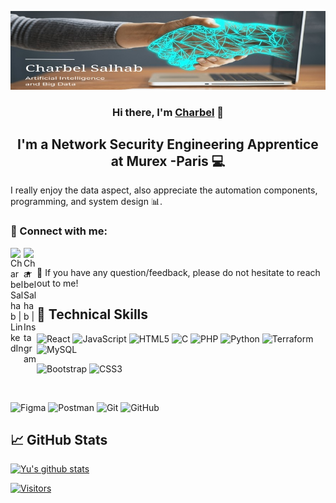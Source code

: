 <p align="center">
  <a href="https://github.com/c-salhab" target="_blank" rel="noreferrer"><img src="images/c-salhab.jpeg" alt="my banner"></a>
</p>

<h3 align="center">
Hi there, I'm <a href="https://github.com/c-salhab" target="_blank" rel="noreferrer">Charbel</a> 👋
</h3>

<h2 align="center">
I'm a Network Security Engineering Apprentice at Murex -Paris 💻
</h2> 

I really enjoy the data aspect, also appreciate the automation components, programming, and system design 📊.

### 🤝 Connect with me:

<a href="https://www.linkedin.com/in/charbel-salhab-828b0a221/"><img align="left" src="https://raw.githubusercontent.com/yushi1007/yushi1007/main/images/linkedin.svg" alt="Charbel Salhab | LinkedIn" width="21px"/></a>
<a href="https://www.instagram.com/charbelsalhabb/"><img align="left" src="https://raw.githubusercontent.com/yushi1007/yushi1007/main/images/instagram.svg" alt="Charbel Salhab | Instagram" width="21px"/></a>
</br>
- 💬 If you have any question/feedback, please do not hesitate to reach out to me!

## 💼 Technical Skills

![React](https://img.shields.io/badge/react-%2320232a.svg?style=for-the-badge&logo=react&logoColor=%2361DAFB)
![JavaScript](https://img.shields.io/badge/javascript-%23323330.svg?style=for-the-badge&logo=javascript&logoColor=%23F7DF1E)
![HTML5](https://img.shields.io/badge/html5-%23E34F26.svg?style=for-the-badge&logo=html5&logoColor=white)
![C](https://img.shields.io/badge/C-00599C?style=for-the-badge&logo=c&logoColor=white)
![PHP](https://img.shields.io/badge/PHP-777BB4?style=for-the-badge&logo=php&logoColor=white)
![Python](https://img.shields.io/badge/Python-FFD43B?style=for-the-badge&logo=python&logoColor=blue)
![Terraform](https://img.shields.io/badge/Terraform-7B42BC?style=for-the-badge&logo=terraform&logoColor=white)
![MySQL](https://img.shields.io/badge/MySQL-005C84?style=for-the-badge&logo=mysql&logoColor=white)
</br>

![Bootstrap](https://img.shields.io/badge/bootstrap-%23563D7C.svg?style=for-the-badge&logo=bootstrap&logoColor=white)
![CSS3](https://img.shields.io/badge/css3-%231572B6.svg?style=for-the-badge&logo=css3&logoColor=white)

</br>

![Figma](https://img.shields.io/badge/figma-%23F24E1E.svg?style=for-the-badge&logo=figma&logoColor=white)
![Postman](https://img.shields.io/badge/Postman-FF6C37?style=for-the-badge&logo=postman&logoColor=white)
![Git](https://img.shields.io/badge/git-%23F05033.svg?style=for-the-badge&logo=git&logoColor=white)
![GitHub](https://img.shields.io/badge/github-%23121011.svg?style=for-the-badge&logo=github&logoColor=white)

## 📈 GitHub Stats 

[![Yu's github stats](https://github-readme-stats.vercel.app/api?username=c-salhab)](https://github.com/c-salhab)

[![Visitors](https://visitor-badge.glitch.me/badge?page_id=yushi1007.yushi1007)](https://www.yushi.dev/)

